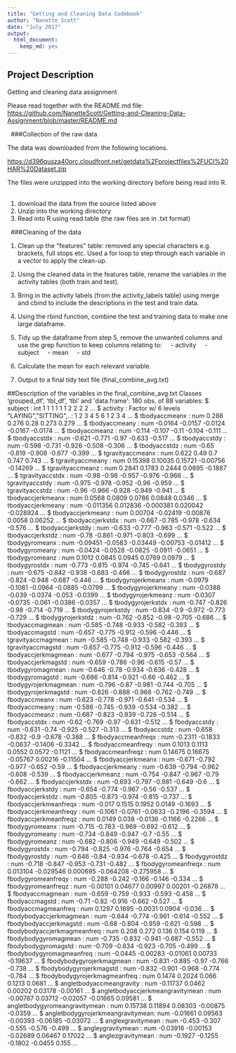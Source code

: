 ```yaml
---
title: "Getting and Cleaning Data Codebook"
author: "Nanette Scott"
date: "July 2017"
output:
  html_document:
    keep_md: yes
---
```




## Project Description

Getting and cleaning data assignment

Please read together with the README.md file:
https://github.com/NanetteScott/Getting-and-Cleaning-Data-Assignment/blob/master/README.md

 
###Collection of the raw data

The data was downloaded from the following
locations.

https://d396qusza40orc.cloudfront.net/getdata%2Fprojectfiles%2FUCI%20HAR%20Dataset.zip


The files were unzipped into the working directory before being read into R.
 
1) download the data from the source listed above
2) Unzip into the working directory
3) Read into R using read.table (the raw files are in .txt format)

 
###Cleaning of the data

1) Clean up the "features" table: removed any special characters e.g. brackets, full stops etc. Used a for loop to step through each variable in a vector to apply the clean-up.
2) Using the cleaned data in the features table, rename the variables in the activity tables (both train and test).
3) Bring in the activity labels (from the activity_labels table) using merge and cbind to include the descriptions in the test and train data. 
4) Using the rbind function, combine the test and training data to make one large dataframe.
5) Tidy up the dataframe from step 5, remove the unwanted columns and use the grep function to keep columns relating to:
    - activity
    - subject
    - mean
    - std

6) Calculate the mean for each relevant variable.
7) Output to a final tidy text file (final_combine_avg.txt)


##Description of the variables in the final_combine_avg.txt
Classes ‘grouped_df’, ‘tbl_df’, ‘tbl’ and 'data.frame':	180 obs. of  88 variables:
 $ subject                          : int  1 1 1 1 1 1 2 2 2 2 ...
 $ activity                         : Factor w/ 6 levels "LAYING","SITTING",..: 1 2 3 4 5 6 1 2 3 4 ...
 $ tbodyaccmeanx                    : num  0.288 0.276 0.28 0.273 0.279 ...
 $ tbodyaccmeany                    : num  -0.0164 -0.0157 -0.0124 -0.0167 -0.0174 ...
 $ tbodyaccmeanz                    : num  -0.114 -0.107 -0.11 -0.104 -0.111 ...
 $ tbodyaccstdx                     : num  -0.621 -0.771 -0.97 -0.633 -0.517 ...
 $ tbodyaccstdy                     : num  -0.598 -0.731 -0.926 -0.508 -0.306 ...
 $ tbodyaccstdz                     : num  -0.65 -0.819 -0.908 -0.677 -0.399 ...
 $ tgravityaccmeanx                 : num  0.622 0.49 0.7 0.747 0.743 ...
 $ tgravityaccmeany                 : num  0.15398 0.10035 0.15721 -0.00756 -0.14269 ...
 $ tgravityaccmeanz                 : num  0.2841 0.1783 0.2444 0.0895 -0.1887 ...
 $ tgravityaccstdx                  : num  -0.98 -0.98 -0.957 -0.976 -0.966 ...
 $ tgravityaccstdy                  : num  -0.975 -0.978 -0.952 -0.96 -0.959 ...
 $ tgravityaccstdz                  : num  -0.96 -0.966 -0.928 -0.949 -0.941 ...
 $ tbodyaccjerkmeanx                : num  0.0568 0.0809 0.0786 0.0848 0.0346 ...
 $ tbodyaccjerkmeany                : num  -0.011356 0.012836 -0.000381 0.020042 -0.028924 ...
 $ tbodyaccjerkmeanz                : num  0.00704 -0.02419 -0.00876 0.0058 0.06252 ...
 $ tbodyaccjerkstdx                 : num  -0.667 -0.785 -0.978 -0.634 -0.576 ...
 $ tbodyaccjerkstdy                 : num  -0.633 -0.777 -0.963 -0.571 -0.522 ...
 $ tbodyaccjerkstdz                 : num  -0.78 -0.861 -0.971 -0.803 -0.699 ...
 $ tbodygyromeanx                   : num  -0.09451 -0.0583 -0.03449 -0.00753 -0.01412 ...
 $ tbodygyromeany                   : num  -0.0424 -0.0528 -0.0825 -0.0911 -0.0651 ...
 $ tbodygyromeanz                   : num  0.1012 0.0845 0.0945 0.0769 0.0979 ...
 $ tbodygyrostdx                    : num  -0.773 -0.815 -0.974 -0.745 -0.641 ...
 $ tbodygyrostdy                    : num  -0.675 -0.842 -0.938 -0.683 -0.466 ...
 $ tbodygyrostdz                    : num  -0.687 -0.824 -0.948 -0.687 -0.446 ...
 $ tbodygyrojerkmeanx               : num  -0.0979 -0.1081 -0.0964 -0.0885 -0.0799 ...
 $ tbodygyrojerkmeany               : num  -0.0388 -0.039 -0.0374 -0.053 -0.0399 ...
 $ tbodygyrojerkmeanz               : num  -0.0307 -0.0735 -0.061 -0.0386 -0.0357 ...
 $ tbodygyrojerkstdx                : num  -0.747 -0.826 -0.98 -0.714 -0.719 ...
 $ tbodygyrojerkstdy                : num  -0.834 -0.9 -0.972 -0.773 -0.729 ...
 $ tbodygyrojerkstdz                : num  -0.762 -0.852 -0.98 -0.705 -0.686 ...
 $ tbodyaccmagmean                  : num  -0.585 -0.748 -0.933 -0.582 -0.393 ...
 $ tbodyaccmagstd                   : num  -0.657 -0.775 -0.912 -0.596 -0.446 ...
 $ tgravityaccmagmean               : num  -0.585 -0.748 -0.933 -0.582 -0.393 ...
 $ tgravityaccmagstd                : num  -0.657 -0.775 -0.912 -0.596 -0.446 ...
 $ tbodyaccjerkmagmean              : num  -0.677 -0.794 -0.975 -0.653 -0.564 ...
 $ tbodyaccjerkmagstd               : num  -0.659 -0.786 -0.96 -0.615 -0.57 ...
 $ tbodygyromagmean                 : num  -0.646 -0.78 -0.934 -0.636 -0.428 ...
 $ tbodygyromagstd                  : num  -0.686 -0.814 -0.921 -0.66 -0.462 ...
 $ tbodygyrojerkmagmean             : num  -0.796 -0.87 -0.981 -0.744 -0.705 ...
 $ tbodygyrojerkmagstd              : num  -0.826 -0.888 -0.968 -0.762 -0.749 ...
 $ fbodyaccmeanx                    : num  -0.623 -0.778 -0.971 -0.641 -0.534 ...
 $ fbodyaccmeany                    : num  -0.586 -0.745 -0.939 -0.534 -0.382 ...
 $ fbodyaccmeanz                    : num  -0.687 -0.823 -0.939 -0.726 -0.514 ...
 $ fbodyaccstdx                     : num  -0.62 -0.769 -0.97 -0.631 -0.512 ...
 $ fbodyaccstdy                     : num  -0.631 -0.74 -0.925 -0.527 -0.313 ...
 $ fbodyaccstdz                     : num  -0.658 -0.832 -0.9 -0.678 -0.388 ...
 $ fbodyaccmeanfreqx                : num  -0.2311 -0.1833 -0.0637 -0.1406 -0.3342 ...
 $ fbodyaccmeanfreqy                : num  0.1013 0.1113 0.0552 0.0572 -0.1121 ...
 $ fbodyaccmeanfreqz                : num  0.14675 0.16675 -0.05767 0.00216 -0.11504 ...
 $ fbodyaccjerkmeanx                : num  -0.671 -0.792 -0.977 -0.652 -0.59 ...
 $ fbodyaccjerkmeany                : num  -0.639 -0.794 -0.962 -0.608 -0.539 ...
 $ fbodyaccjerkmeanz                : num  -0.754 -0.847 -0.967 -0.79 -0.662 ...
 $ fbodyaccjerkstdx                 : num  -0.693 -0.797 -0.981 -0.649 -0.6 ...
 $ fbodyaccjerkstdy                 : num  -0.654 -0.774 -0.967 -0.56 -0.537 ...
 $ fbodyaccjerkstdz                 : num  -0.805 -0.873 -0.974 -0.815 -0.737 ...
 $ fbodyaccjerkmeanfreqx            : num  -0.017 0.1515 0.1952 0.0149 -0.1693 ...
 $ fbodyaccjerkmeanfreqy            : num  -0.1061 -0.0761 -0.0633 -0.2196 -0.3594 ...
 $ fbodyaccjerkmeanfreqz            : num  0.0149 0.038 -0.0136 -0.1166 -0.2266 ...
 $ fbodygyromeanx                   : num  -0.715 -0.783 -0.969 -0.692 -0.612 ...
 $ fbodygyromeany                   : num  -0.734 -0.849 -0.947 -0.7 -0.55 ...
 $ fbodygyromeanz                   : num  -0.682 -0.806 -0.949 -0.649 -0.502 ...
 $ fbodygyrostdx                    : num  -0.794 -0.825 -0.976 -0.764 -0.654 ...
 $ fbodygyrostdy                    : num  -0.646 -0.84 -0.934 -0.678 -0.425 ...
 $ fbodygyrostdz                    : num  -0.718 -0.847 -0.953 -0.731 -0.482 ...
 $ fbodygyromeanfreqx               : num  0.013104 -0.029546 0.000695 -0.064208 -0.275958 ...
 $ fbodygyromeanfreqy               : num  -0.288 -0.242 -0.166 -0.146 -0.334 ...
 $ fbodygyromeanfreqz               : num  -0.00101 0.04677 0.00997 0.00201 -0.26878 ...
 $ fbodyaccmagmean                  : num  -0.659 -0.759 -0.933 -0.593 -0.458 ...
 $ fbodyaccmagstd                   : num  -0.71 -0.82 -0.916 -0.662 -0.527 ...
 $ fbodyaccmagmeanfreq              : num  0.1297 0.1695 -0.0031 0.0904 -0.036 ...
 $ fbodybodyaccjerkmagmean          : num  -0.644 -0.774 -0.961 -0.614 -0.552 ...
 $ fbodybodyaccjerkmagstd           : num  -0.68 -0.804 -0.959 -0.621 -0.598 ...
 $ fbodybodyaccjerkmagmeanfreq      : num  0.208 0.272 0.136 0.154 0.119 ...
 $ fbodybodygyromagmean             : num  -0.735 -0.832 -0.941 -0.687 -0.552 ...
 $ fbodybodygyromagstd              : num  -0.709 -0.834 -0.923 -0.705 -0.499 ...
 $ fbodybodygyromagmeanfreq         : num  -0.0445 -0.00283 -0.01061 0.00733 -0.19637 ...
 $ fbodybodygyrojerkmagmean         : num  -0.831 -0.885 -0.97 -0.766 -0.738 ...
 $ fbodybodygyrojerkmagstd          : num  -0.832 -0.901 -0.968 -0.774 -0.784 ...
 $ fbodybodygyrojerkmagmeanfreq     : num  0.1474 0.2024 0.066 0.1213 0.0681 ...
 $ angletbodyaccmeangravity         : num  -0.11737 0.0462 0.00202 0.03178 -0.00161 ...
 $ angletbodyaccjerkmeangravitymean : num  -0.00767 0.03712 -0.02057 -0.01665 0.09581 ...
 $ angletbodygyromeangravitymean    : num  0.15738 0.11894 0.08303 -0.00875 -0.0359 ...
 $ angletbodygyrojerkmeangravitymean: num  -0.01661 0.09563 -0.00393 -0.06185 -0.03072 ...
 $ anglexgravitymean                : num  -0.453 -0.307 -0.555 -0.576 -0.499 ...
 $ angleygravitymean                : num  -0.03916 -0.00153 -0.02689 0.06467 0.17022 ...
 $ anglezgravitymean                : num  -0.1927 -0.1255 -0.1802 -0.0455 0.155 ...
